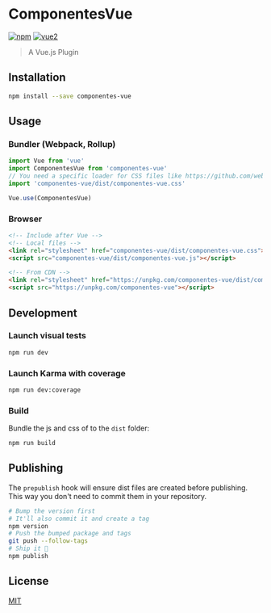 # ComponentesVue

[![npm](https://img.shields.io/npm/v/componentes-vue.svg)](https://www.npmjs.com/package/componentes-vue) [![vue2](https://img.shields.io/badge/vue-2.x-brightgreen.svg)](https://vuejs.org/)

> A Vue.js Plugin

## Installation

```bash
npm install --save componentes-vue
```

## Usage

### Bundler (Webpack, Rollup)

```js
import Vue from 'vue'
import ComponentesVue from 'componentes-vue'
// You need a specific loader for CSS files like https://github.com/webpack/css-loader
import 'componentes-vue/dist/componentes-vue.css'

Vue.use(ComponentesVue)
```

### Browser

```html
<!-- Include after Vue -->
<!-- Local files -->
<link rel="stylesheet" href="componentes-vue/dist/componentes-vue.css"></link>
<script src="componentes-vue/dist/componentes-vue.js"></script>

<!-- From CDN -->
<link rel="stylesheet" href="https://unpkg.com/componentes-vue/dist/componentes-vue.css"></link>
<script src="https://unpkg.com/componentes-vue"></script>
```

## Development

### Launch visual tests

```bash
npm run dev
```

### Launch Karma with coverage

```bash
npm run dev:coverage
```

### Build

Bundle the js and css of to the `dist` folder:

```bash
npm run build
```


## Publishing

The `prepublish` hook will ensure dist files are created before publishing. This
way you don't need to commit them in your repository.

```bash
# Bump the version first
# It'll also commit it and create a tag
npm version
# Push the bumped package and tags
git push --follow-tags
# Ship it 🚀
npm publish
```

## License

[MIT](http://opensource.org/licenses/MIT)
